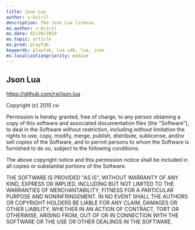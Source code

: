 ```yaml
---
title: Json Lua
author: v-kciril
description: The Json Lua license.
ms.author: v-kciril
ms.date: 02/20/2019
ms.topic: article
ms.prod: playfab
keywords: playfab, lua sdk, lua, json
ms.localizationpriority: medium
---
```


## Json Lua ##

https://github.com/rxi/json.lua

Copyright (c) 2015 rxi

Permission is hereby granted, free of charge, to any person obtaining a copy of
this software and associated documentation files (the "Software"), to deal in
the Software without restriction, including without limitation the rights to
use, copy, modify, merge, publish, distribute, sublicense, and/or sell copies
of the Software, and to permit persons to whom the Software is furnished to do
so, subject to the following conditions:

The above copyright notice and this permission notice shall be included in all
copies or substantial portions of the Software.

THE SOFTWARE IS PROVIDED "AS IS", WITHOUT WARRANTY OF ANY KIND, EXPRESS OR
IMPLIED, INCLUDING BUT NOT LIMITED TO THE WARRANTIES OF MERCHANTABILITY,
FITNESS FOR A PARTICULAR PURPOSE AND NONINFRINGEMENT. IN NO EVENT SHALL THE
AUTHORS OR COPYRIGHT HOLDERS BE LIABLE FOR ANY CLAIM, DAMAGES OR OTHER
LIABILITY, WHETHER IN AN ACTION OF CONTRACT, TORT OR OTHERWISE, ARISING FROM,
OUT OF OR IN CONNECTION WITH THE SOFTWARE OR THE USE OR OTHER DEALINGS IN THE
SOFTWARE.
